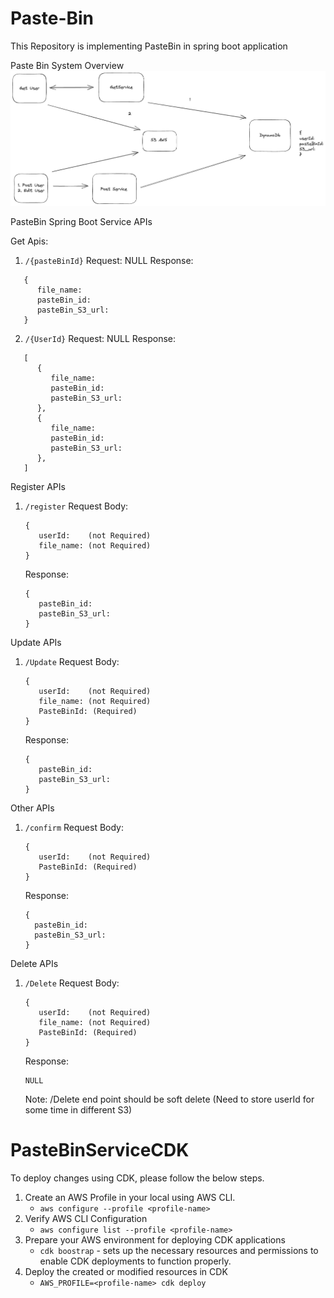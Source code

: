 # Paste-Bin
This Repository is implementing PasteBin in spring boot application

Paste Bin System Overview
![img.png](ReadMe/img.png)


PasteBin Spring Boot Service APIs


Get Apis:
1. ```/{pasteBinId}```
   Request:
   NULL
   Response:
```
   {
      file_name:
      pasteBin_id:
      pasteBin_S3_url:
   }
```

2. ```/{UserId}```
   Request:
     NULL
   Response:
```
   [
      {
         file_name:
         pasteBin_id:
         pasteBin_S3_url:
      },
      {
         file_name:
         pasteBin_id:
         pasteBin_S3_url:
      },
   ]
```

Register APIs
1. ```/register```
   Request Body:
   ```
   {
      userId:    (not Required)
      file_name: (not Required)
   }
   ```
   Response:
   ```
   {
      pasteBin_id:
      pasteBin_S3_url:
   }
   ```

Update APIs
1. ```/Update```
   Request Body:
   ```
   {
      userId:    (not Required)
      file_name: (not Required)
      PasteBinId: (Required)
   }
   ```
   Response:
   ```
   {
      pasteBin_id:
      pasteBin_S3_url:
   }
   ```

Other APIs
1.  ```/confirm```
    Request Body:
    ```
    {
       userId:    (not Required)
       PasteBinId: (Required)
    }
    ```
    Response:
    ```
    {
      pasteBin_id:
      pasteBin_S3_url:
    }
    ```

Delete APIs
1. ```/Delete```
   Request Body:
   ```
   {
      userId:    (not Required)
      file_name: (not Required)
      PasteBinId: (Required)
   }
   ```
   Response:
    ```
    NULL
    ```
   Note: /Delete end point should be soft delete (Need to store userId for some time in different S3)


# PasteBinServiceCDK
To deploy changes using CDK, please follow the below steps. 
1. Create an AWS Profile in your local using AWS CLI.
   * `aws configure --profile <profile-name>`
2. Verify AWS CLI Configuration
   * `aws configure list --profile <profile-name>`
3. Prepare your AWS environment for deploying CDK applications
   * `cdk boostrap` - sets up the necessary resources and permissions to enable CDK deployments to function properly.
4. Deploy the created or modified resources in CDK
   * `AWS_PROFILE=<profile-name> cdk deploy`